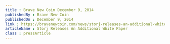 ```yaml
---
title : Brave New Coin December 9, 2014
publishedBy : Brave New Coin
publishedOn : December 9, 2014
link : https://bravenewcoin.com/news/storj-releases-an-additional-white-paper/
articleName : Storj Releases An Additional White Paper
class : pressArticle
---
```

